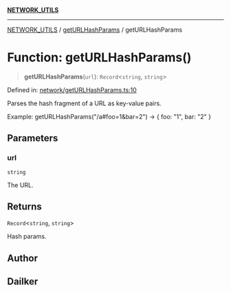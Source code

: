 [**NETWORK_UTILS**](../../README.md)

***

[NETWORK_UTILS](../../README.md) / [getURLHashParams](../README.md) / getURLHashParams

# Function: getURLHashParams()

> **getURLHashParams**(`url`): `Record`\<`string`, `string`\>

Defined in: [network/getURLHashParams.ts:10](https://github.com/dailker/everyutil/blob/7c30ec40bbb398255a9be572db0a537e8bcb9c11/src/network/getURLHashParams.ts#L10)

Parses the hash fragment of a URL as key-value pairs.

Example: getURLHashParams("/a#foo=1&bar=2") → { foo: "1", bar: "2" }

## Parameters

### url

`string`

The URL.

## Returns

`Record`\<`string`, `string`\>

Hash params.

## Author

## Dailker
